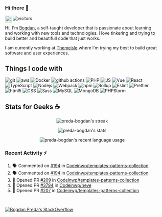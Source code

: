 ### Hi there 👋

<a href="https://twitter.com/bogdanWK">
  <img align="left" alt="Bogdan Preda | Twitter" width="22px" src="https://raw.githubusercontent.com/peterthehan/peterthehan/master/assets/twitter.svg" />
</a>

![visitors](https://visitor-badge.glitch.me/badge?page_id=preda-bogdan.preda-bogdan&left_color=gray&right_color=blue)
<br />

Hi, I'm [Bogdan](https://github.com/preda-bogdan/), a self-taught developer that is passionate about learning and working with new tools and technologies. I love tinkering and trying to build better and beautifull code that just works.

I am currently working at [Themeisle](https://themeisle.com/) where I'm trying my best to build great software and user experiences.
<br />

## Things I code with
<p>
  <img alt="git" src="https://img.shields.io/badge/-Git-F05032?style=flat-square&logo=git&logoColor=white" />
  <img alt="aws" src="https://img.shields.io/badge/-AWS-ff9900?style=flat-square&logo=amazonaws&logoColor=black" />

  <img alt="Docker" src="https://img.shields.io/badge/-Docker-46a2f1?style=flat-square&logo=docker&logoColor=white" />
  <img alt="github actions" src="https://img.shields.io/badge/-Github_Actions-2088FF?style=flat-square&logo=github-actions&logoColor=white" />

  <img alt="PHP" src="https://img.shields.io/badge/-PHP-232531?style=flat-square&logo=php&logoColor=white" />
  
  <img alt="JS" src="https://img.shields.io/badge/-JS-F7B93E?style=flat-square&logo=javascript&logoColor=black" />
  <img alt="Vue" src="https://img.shields.io/badge/-Vue-13aa52?style=flat-square&logo=vuedotjs&logoColor=white" />
  <img alt="React" src="https://img.shields.io/badge/-React-45b8d8?style=flat-square&logo=react&logoColor=white" />
  <img alt="TypeScript" src="https://img.shields.io/badge/-TypeScript-007ACC?style=flat-square&logo=typescript&logoColor=white" />
  <img alt="Nodejs" src="https://img.shields.io/badge/-Nodejs-43853d?style=flat-square&logo=Node.js&logoColor=white" />
  
  <img alt="Webpack" src="https://img.shields.io/badge/-Webpack-8DD6F9?style=flat-square&logo=webpack&logoColor=white" />
  <img alt="npm" src="https://img.shields.io/badge/-NPM-CB3837?style=flat-square&logo=npm&logoColor=white" />
  <img alt="Rollup" src="https://img.shields.io/badge/-Rollup-EC4A3F?style=flat-square&logo=rollup.js&logoColor=white" />

  <img alt="Eslint" src="https://img.shields.io/badge/-Eslint-007ACC?style=flat-square&logo=eslint&logoColor=white" />
  <img alt="Prettier" src="https://img.shields.io/badge/-Prettier-F7B93E?style=flat-square&logo=prettier&logoColor=black" />

  <img alt="html5" src="https://img.shields.io/badge/-HTML5-E34F26?style=flat-square&logo=html5&logoColor=white" />  
  <img alt="CSS" src="https://img.shields.io/badge/-CSS-d32f2f?style=flat-square&logo=css3&logoColor=white" />
  <img alt="Sass" src="https://img.shields.io/badge/-Sass-CC6699?style=flat-square&logo=sass&logoColor=white" />
  
  <img alt="MySQL" src="https://img.shields.io/badge/-MySQL-2088FF?style=flat-square&logo=mysql&logoColor=white" />
  <img alt="MongoDB" src="https://img.shields.io/badge/-MongoDB-13aa52?style=flat-square&logo=mongodb&logoColor=white" />
  
  <img alt="PHPStorm" src="https://img.shields.io/badge/-PHPStorm-232531?style=flat-square&logo=phpstorm&logoColor=white" />
</p>

## Stats for Geeks :coffee:
<p align="center"> <img src="https://github-readme-streak-stats.herokuapp.com/?user=preda-bogdan&theme=buefy-dark&hide_border=true&dates=ee9b00&date_format=d&nbsp;M[&nbsp;Y]" alt="preda-bogdan's streak" />
<p align="center"> <img src="https://github-readme-stats.vercel.app/api?username=preda-bogdan&show_icons=true&theme=tokyonight&hide_border=true&count_private=true" alt="preda-bogdan's stats" />
<p align="center"> <img src="https://github-readme-stats.vercel.app/api/top-langs/?username=preda-bogdan&theme=tokyonight&hide_border=true&count_private=true&custom_title=Recent%20language%20usage" alt="preda-bogdan's recent language usage" />
<br />

### Recent Activity :zap:
<!--START_SECTION:activity-->
1. 🗣 Commented on [#194](https://github.com/Codeinwp/templates-patterns-collection/issues/194) in [Codeinwp/templates-patterns-collection](https://github.com/Codeinwp/templates-patterns-collection)
2. 🗣 Commented on [#194](https://github.com/Codeinwp/templates-patterns-collection/issues/194) in [Codeinwp/templates-patterns-collection](https://github.com/Codeinwp/templates-patterns-collection)
3. 💪 Opened PR [#209](https://github.com/Codeinwp/templates-patterns-collection/pull/209) in [Codeinwp/templates-patterns-collection](https://github.com/Codeinwp/templates-patterns-collection)
4. 💪 Opened PR [#3794](https://github.com/Codeinwp/neve/pull/3794) in [Codeinwp/neve](https://github.com/Codeinwp/neve)
5. 💪 Opened PR [#207](https://github.com/Codeinwp/templates-patterns-collection/pull/207) in [Codeinwp/templates-patterns-collection](https://github.com/Codeinwp/templates-patterns-collection)
<!--END_SECTION:activity-->
<br />


[![Bogdan Preda's StackOverflow](https://github-readme-stackoverflow.vercel.app/?userID=1468837&layout=compact&theme=dark)](https://stackoverflow.com/users/users/1468837/preda-bogdan)
<!--
**preda-bogdan/preda-bogdan** is a ✨ _special_ ✨ repository because its `README.md` (this file) appears on your GitHub profile.

Here are some ideas to get you started:

- 🔭 I’m currently working on ...
- 🌱 I’m currently learning ...
- 👯 I’m looking to collaborate on ...
- 🤔 I’m looking for help with ...
- 💬 Ask me about ...
- 📫 How to reach me: ...
- 😄 Pronouns: ...
- ⚡ Fun fact: ...
-->
